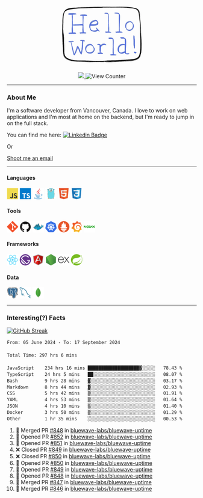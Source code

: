 <div align="center">
    <img src="./img/hello_world.webp" height="200px" width="">
    <div>
        <a href="https://www.linkedin.com/in/ajhollid">
            <img src="https://img.shields.io/badge/LinkedIn-blue"/>
        </a>
        <img src="https://komarev.com/ghpvc/?username=ajhollid&color=yellow" alt="View Counter">
    </div>
</div>

---

### About Me

I'm a software developer from Vancouver, Canada. I love to work on web applications and I'm most at home on the backend, but I'm ready to jump in on the full stack.

You can find me here: [![Linkedin Badge](https://img.shields.io/badge/-ajhollid-blue?style=flat&logo=Linkedin&logoColor=white)](https://www.linkedin.com/in/ajhollid)

Or

[Shoot me an email](mailto:ajhollid@gmail.com)

---

#### Languages

<div>
    <img src="./img/devicons/javascript-original.svg" width=30 height=30 alt="JavaScript">
    <img src="/img/devicons/typescript-original.svg" width=30 height=30 alt="TypeScript">
    <img src="./img/devicons/java-original.svg" width=30 height=30 alt="Java">
    <img src="./img/devicons/go-original.svg" width=30 height=30 alt="Golang">
    <img src="./img/devicons/html5-original.svg" width=30 height=30 alt="HTML 5">
    <img src="./img/devicons/css3-original.svg" width=30 height=30 alt="CSS 3">
</div>

#### Tools

<div>
    <img src="./img/devicons/git-original.svg" width=30 height=30 alt="Git">
    <img src="./img/devicons/github-original.svg" width=30 height=30 alt="Github">
    <img src="./img/devicons/docker-original.svg" width=30 
    height=30 alt="Docker">
    <img src="./img/devicons/kubernetes-original.svg" width=30 height=30 alt="K8">
    <img src="./img/devicons/prometheus-original.svg" width=30 height=30 alt="Prometheus">
    <img src="./img/devicons/grafana-original.svg" width=30 height=30 alt="Grafana">
    <img src="./img/devicons/nginx-original.svg" width=30 height=30 alt="Nginx">
</div>

#### Frameworks

<div>
    <img src="./img/devicons/react-original.svg" width=30 height=30 alt="React">
    <img src="./img/devicons/gatsby-original.svg" width=30 height=30 alt="Gatsby">
    <img src="./img/devicons/angularjs-original.svg" width=30 height=30 alt="AngularJS">
    <img src="./img/devicons/nodejs-original.svg" width=30 height=30 alt="NodeJS">
    <img src="./img/devicons/express-original.svg" width=30 height=30 alt="Express">
    <img src="./img/devicons/spring-original.svg" width=30 height=30 alt="Spring">
</div>

#### Data

<div>
    <img src="./img/devicons/postgresql-original.svg" width=30 height=30 alt="Postgresql">
    <img src="./img/devicons/mysql-original.svg" width=30 height=30 alt="Mysql">
    <img src="./img/devicons/mongodb-original.svg" width=30 height=30 alt="MongoDB">
</div>

---

### Interesting(?) Facts

[![GitHub Streak](http://github-readme-streak-stats.herokuapp.com?user=ajhollid)](https://git.io/streak-stats)

 <!--START_SECTION:waka-->

```txt
From: 05 June 2024 - To: 17 September 2024

Total Time: 297 hrs 6 mins

JavaScript    234 hrs 16 mins ███████████████████▓░░░░░   78.43 %
TypeScript    24 hrs 5 mins   ██░░░░░░░░░░░░░░░░░░░░░░░   08.07 %
Bash          9 hrs 28 mins   ▓░░░░░░░░░░░░░░░░░░░░░░░░   03.17 %
Markdown      8 hrs 44 mins   ▓░░░░░░░░░░░░░░░░░░░░░░░░   02.93 %
CSS           5 hrs 42 mins   ▒░░░░░░░░░░░░░░░░░░░░░░░░   01.91 %
YAML          4 hrs 53 mins   ▒░░░░░░░░░░░░░░░░░░░░░░░░   01.64 %
JSON          4 hrs 10 mins   ▒░░░░░░░░░░░░░░░░░░░░░░░░   01.40 %
Docker        3 hrs 50 mins   ▒░░░░░░░░░░░░░░░░░░░░░░░░   01.29 %
Other         1 hr 35 mins    ░░░░░░░░░░░░░░░░░░░░░░░░░   00.53 %
```

<!--END_SECTION:waka-->


<!--START_SECTION:activity-->
1. 🎉 Merged PR [#848](https://github.com/bluewave-labs/bluewave-uptime/pull/848) in [bluewave-labs/bluewave-uptime](https://github.com/bluewave-labs/bluewave-uptime)
2. 💪 Opened PR [#852](https://github.com/bluewave-labs/bluewave-uptime/pull/852) in [bluewave-labs/bluewave-uptime](https://github.com/bluewave-labs/bluewave-uptime)
3. 💪 Opened PR [#851](https://github.com/bluewave-labs/bluewave-uptime/pull/851) in [bluewave-labs/bluewave-uptime](https://github.com/bluewave-labs/bluewave-uptime)
4. ❌ Closed PR [#849](https://github.com/bluewave-labs/bluewave-uptime/pull/849) in [bluewave-labs/bluewave-uptime](https://github.com/bluewave-labs/bluewave-uptime)
5. ❌ Closed PR [#850](https://github.com/bluewave-labs/bluewave-uptime/pull/850) in [bluewave-labs/bluewave-uptime](https://github.com/bluewave-labs/bluewave-uptime)
6. 💪 Opened PR [#850](https://github.com/bluewave-labs/bluewave-uptime/pull/850) in [bluewave-labs/bluewave-uptime](https://github.com/bluewave-labs/bluewave-uptime)
7. 💪 Opened PR [#849](https://github.com/bluewave-labs/bluewave-uptime/pull/849) in [bluewave-labs/bluewave-uptime](https://github.com/bluewave-labs/bluewave-uptime)
8. 💪 Opened PR [#848](https://github.com/bluewave-labs/bluewave-uptime/pull/848) in [bluewave-labs/bluewave-uptime](https://github.com/bluewave-labs/bluewave-uptime)
9. 🎉 Merged PR [#847](https://github.com/bluewave-labs/bluewave-uptime/pull/847) in [bluewave-labs/bluewave-uptime](https://github.com/bluewave-labs/bluewave-uptime)
10. 🎉 Merged PR [#846](https://github.com/bluewave-labs/bluewave-uptime/pull/846) in [bluewave-labs/bluewave-uptime](https://github.com/bluewave-labs/bluewave-uptime)
<!--END_SECTION:activity-->
